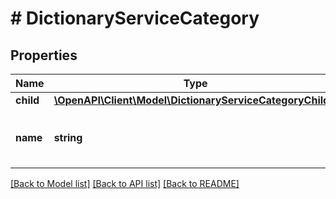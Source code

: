 # # DictionaryServiceCategory

## Properties

Name | Type | Description | Notes
------------ | ------------- | ------------- | -------------
**child** | [**\OpenAPI\Client\Model\DictionaryServiceCategoryChild[]**](DictionaryServiceCategoryChild.md) |  | [optional]
**name** | **string** | &lt;div lang&#x3D;\&quot;ja\&quot;&gt;最上位階層のカテゴリー名です。&lt;/div&gt; &lt;div lang&#x3D;\&quot;en\&quot;&gt;DictionaryServiceCategory name in the highest level.&lt;/div&gt; | [optional]

[[Back to Model list]](../../README.md#models) [[Back to API list]](../../README.md#endpoints) [[Back to README]](../../README.md)
